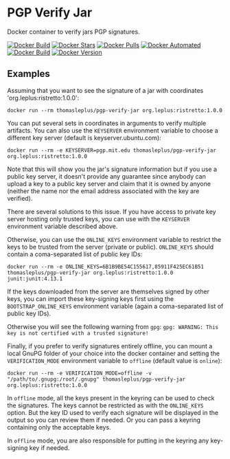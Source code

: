 # PGP Verify Jar

Docker container to verify jars PGP signatures.

[![Docker Build](https://github.com/thomasleplus/docker-pgp-verify-jar/workflows/Docker/badge.svg)](https://github.com/thomasleplus/docker-pgp-verify-jar/actions?query=workflow:"Docker")
[![Docker Stars](https://img.shields.io/docker/stars/thomasleplus/pgp-verify-jar)](https://hub.docker.com/r/thomasleplus/pgp-verify-jar)
[![Docker Pulls](https://img.shields.io/docker/pulls/thomasleplus/pgp-verify-jar)](https://hub.docker.com/r/thomasleplus/pgp-verify-jar)
[![Docker Automated](https://img.shields.io/docker/cloud/automated/thomasleplus/pgp-verify-jar)](https://hub.docker.com/r/thomasleplus/pgp-verify-jar)
[![Docker Build](https://img.shields.io/docker/cloud/build/thomasleplus/pgp-verify-jar)](https://hub.docker.com/r/thomasleplus/pgp-verify-jar)
[![Docker Version](https://img.shields.io/docker/v/thomasleplus/pgp-verify-jar?sort=semver)](https://hub.docker.com/r/thomasleplus/pgp-verify-jar)

## Examples

Assuming that you want to see the signature of a jar with coordinates 'org.leplus:ristretto:1.0.0':

```
docker run --rm thomasleplus/pgp-verify-jar org.leplus:ristretto:1.0.0
```

You can put several sets in coordinates in arguments to verify
multiple artifacts. You can also use the `KEYSERVER` environment
variable to choose a different key server (default is keyserver.ubuntu.com):

```
docker run --rm -e KEYSERVER=pgp.mit.edu thomasleplus/pgp-verify-jar org.leplus:ristretto:1.0.0
```

Note that this will show you the jar's signature information but if
you use a public key server, it doesn't provide any guarantee since
anybody can upload a key to a public key server and claim that it is
owned by anyone (neither the name nor the email address associated
with the key are verified).

There are several solutions to this issue. If you have access to
private key server hosting only trusted keys, you can use with the
`KEYSERVER` environment variable described above.

Otherwise, you can use the `ONLINE_KEYS` environment variable to restrict the
keys to be trusted from the server (private or public). `ONLINE_KEYS`
should contain a coma-separated list of public key IDs:

```
docker run --rm -e ONLINE_KEYS=6B1B9BE54C155617,85911F425EC61B51 thomasleplus/pgp-verify-jar org.leplus:ristretto:1.0.0 junit:junit:4.13.1
```

If the keys downloaded from the server are themselves signed by other
keys, you can import these key-signing keys first using the
`BOOTSTRAP_ONLINE_KEYS` environment variable (again a coma-separated
list of public key IDs).

Otherwise you will see the following warning from `gpg`:
`gpg: WARNING: This key is not certified with a trusted signature!`

Finally, if you prefer to verify signatures entirely offline, you can
mount a local GnuPG folder of your choice into the docker container
and setting the `VERIFICATION_MODE` environment variable to `offline`
(default value is `online`):

```
docker run --rm -e VERIFICATION_MODE=offline -v "/path/to/.gnupg:/root/.gnupg" thomasleplus/pgp-verify-jar org.leplus:ristretto:1.0.0
```

In `offline` mode, all the keys present in the keyring can be used to
check the signatures. The keys cannot be restricted as with the
`ONLINE_KEYS` option. But the key ID used to verify each signature
will be displayed in the output so you can review them if needed. Or
you can pass a keyring containing only the acceptable keys.

In `offline` mode, you are also responsible for putting in the keyring
any key-signing key if needed.

